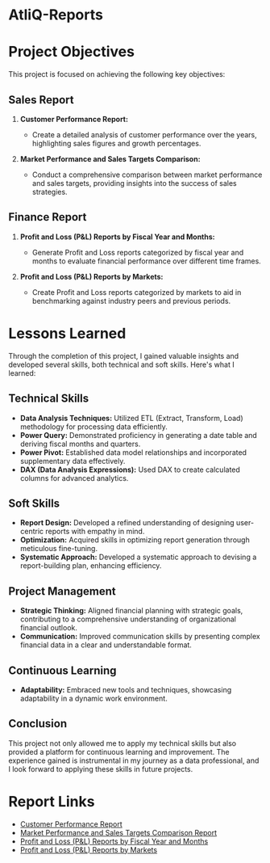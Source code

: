 # AtliQ-Reports

# Project Objectives

This project is focused on achieving the following key objectives:

## Sales Report

1. **Customer Performance Report:**
   - Create a detailed analysis of customer performance over the years, highlighting sales figures and growth percentages.

2. **Market Performance and Sales Targets Comparison:**
   - Conduct a comprehensive comparison between market performance and sales targets, providing insights into the success of sales strategies.

## Finance Report

1. **Profit and Loss (P&L) Reports by Fiscal Year and Months:**
   - Generate Profit and Loss reports categorized by fiscal year and months to evaluate financial performance over different time frames.

2. **Profit and Loss (P&L) Reports by Markets:**
   - Create Profit and Loss reports categorized by markets to aid in benchmarking against industry peers and previous periods.

# Lessons Learned

Through the completion of this project, I gained valuable insights and developed several skills, both technical and soft skills. Here's what I learned:

## Technical Skills

- **Data Analysis Techniques:** Utilized ETL (Extract, Transform, Load) methodology for processing data efficiently.
- **Power Query:** Demonstrated proficiency in generating a date table and deriving fiscal months and quarters.
- **Power Pivot:** Established data model relationships and incorporated supplementary data effectively.
- **DAX (Data Analysis Expressions):** Used DAX to create calculated columns for advanced analytics.

## Soft Skills

- **Report Design:** Developed a refined understanding of designing user-centric reports with empathy in mind.
- **Optimization:** Acquired skills in optimizing report generation through meticulous fine-tuning.
- **Systematic Approach:** Developed a systematic approach to devising a report-building plan, enhancing efficiency.

## Project Management

- **Strategic Thinking:** Aligned financial planning with strategic goals, contributing to a comprehensive understanding of organizational financial outlook.
- **Communication:** Improved communication skills by presenting complex financial data in a clear and understandable format.

## Continuous Learning

- **Adaptability:** Embraced new tools and techniques, showcasing adaptability in a dynamic work environment.

## Conclusion

This project not only allowed me to apply my technical skills but also provided a platform for continuous learning and improvement. The experience gained is instrumental in my journey as a data professional, and I look forward to applying these skills in future projects.

# Report Links

- [Customer Performance Report](https://github.com/Sanjay-saini-29/Excel-AtliQ-Reports-/blob/main/AtliQ%20Customer%20Performance%20Report.pdf)
- [Market Performance and Sales Targets Comparison Report](https://github.com/Sanjay-saini-29/Excel-AtliQ-Reports-/blob/main/AtliQ%20Market%20Performance%20Report.pdf)
- [Profit and Loss (P&L) Reports by Fiscal Year and Months](https://github.com/Sanjay-saini-29/Excel-AtliQ-Reports-/blob/main/AtliQ%20P%26L%20Statement%20by%20Months.pdf)
- [Profit and Loss (P&L) Reports by Markets]((https://github.com/Sanjay-saini-29/Excel-AtliQ-Reports-/blob/main/AtliQ%20P%26L%20Statement%20by%20Markets.pdf))
